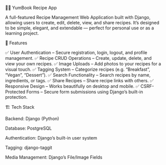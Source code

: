 🧑‍🍳 YumBook Recipe App

A full-featured Recipe Management Web Application built with Django, allowing users to create, edit, delete, view, and share recipes.
It’s designed to be simple, elegant, and extendable — perfect for personal use or as a learning project.

🚀 Features

✅ User Authentication – Secure registration, login, logout, and profile management.
✅ Recipe CRUD Operations – Create, update, delete, and view your own recipes.
✅ Image Uploads – Add photos to your recipes for a visual touch.
✅ Tagging System – Categorize recipes (e.g. “Breakfast”, “Vegan”, “Dessert”).
✅ Search Functionality – Search recipes by name, ingredients, or tags.
✅ Share Recipes – Share recipe links with others.
✅ Responsive Design – Works beautifully on desktop and mobile.
✅ CSRF-Protected Forms – Secure form submissions using Django’s built-in protection.

🏗️ Tech Stack

Backend: Django (Python)

Database: PostgreSQL

Authentication: Django’s built-in user system

Tagging: django-taggit

Media Management: Django’s File/Image Fields
